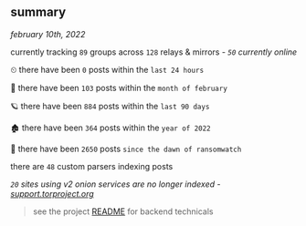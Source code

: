 
## summary
_february 10th, 2022_

currently tracking `89` groups across `128` relays & mirrors - _`50` currently online_

⏲ there have been `0` posts within the `last 24 hours`

🦈 there have been `103` posts within the `month of february`

🪐 there have been `884` posts within the `last 90 days`

🏚 there have been `364` posts within the `year of 2022`

🦕 there have been `2650` posts `since the dawn of ransomwatch`

there are `48` custom parsers indexing posts

_`20` sites using v2 onion services are no longer indexed - [support.torproject.org](https://support.torproject.org/onionservices/v2-deprecation/)_

> see the project [README](https://github.com/thetanz/ransomwatch#ransomwatch--) for backend technicals
